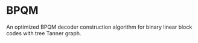 # BPQM
An optimized BPQM decoder construction algorithm for binary linear block codes with tree Tanner graph.
